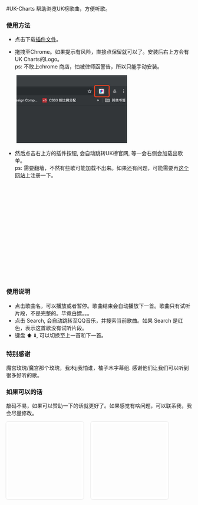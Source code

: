#UK-Charts
帮助浏览UK榜歌曲，方便听歌。

<style>
  [id*='icon'] {
    width: 300px;
    margin-left: 2em;
  }

  [id*='preview'] {
    margin: 0 2em;
    padding-bottom: 51%;
    background-position: 50% 0;
    background-size: cover;
    background-image: url(https://github.com/xiaoshuangLi/UK-Charts/raw/master/imgs/help-2.png);
  }

  [id*='container'] {
    display: flex;
  }

  [id*='container'] > div {
    width: 200px;
    padding-bottom: 200px;
    border: 5px solid white;
    border-radius: 5px;
    box-shadow: 0 0 3px rgba(0,0,0, .2);
    background-size: contain;
  }

  [id*='ali'] {
    background-size: contain; background-image: url(https://github.com/xiaoshuangLi/UK-Charts/raw/master/imgs/ali.jpg);
  }

  [id*='wechat'] {
    margin-left: 20px;
    background-size: contain; background-image: url(https://github.com/xiaoshuangLi/UK-Charts/raw/master/imgs/wechat.jpg);
  }
</style>

### 使用方法
* 点击下载[插件文件](https://github.com/xiaoshuangLi/UK-Charts/raw/master/UK-Charts.crx)。

* 拖拽至Chrome。如果提示有风险，直接点保留就可以了。安装后右上方会有UK Charts的Logo。<br> ps: 不敢上chrome 商店，怕被律师函警告，所以只能手动安装。

<img id="icon" src="https://github.com/xiaoshuangLi/UK-Charts/raw/master/imgs/help-1.jpg">

* 然后点击右上方的插件按钮, 会自动跳转UK榜官网, 等一会右侧会加载出歌单。<br> ps: 需要翻墙，不然有些歌可能加载不出来。如果还有问题，可能需要再[这个网站](https://www.deezer.com)上注册一下。

<div id="preview"></div>

### 使用说明
* 点击歌曲名，可以播放或者暂停。歌曲结束会自动播放下一首。歌曲只有试听片段，不是完整的。毕竟白嫖。。。
* 点击 Search, 会自动跳转至QQ音乐，并搜索当前歌曲。如果 Search 是红色，表示这首歌没有试听片段。
* 键盘 ⬆️ ⬇️, 可以切换至上一首和下一首。

### 特别感谢

魔宫玫瑰/魔宫那个玫瑰，我木jj我怕谁，柚子木字幕组. 感谢他们让我们可以听到很多好听的歌。

### 如果可以的话

敲码不易，如果可以赞助一下的话就更好了。如果感觉有啥问题，可以联系我，我会尽量修改。

<div id="container">
  <div id="ali"></div>
  <div id="wechat"></div>
</div>
